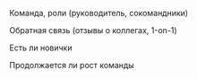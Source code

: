 Команда, роли (руководитель, сокомандники)


Обратная связь (отзывы о коллегах, 1-on-1)


Есть ли новички


Продолжается ли рост команды

